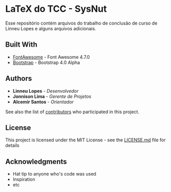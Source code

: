 # LaTeX do TCC - SysNut

Esse repositório contém arquivos do trabalho de conclusão de curso de Linneu Lopes e alguns arquivos adicionais.

## Built With

* [FontAwesome](http://fontawesome.io/) - Font Awesome 4.7.0
* [Bootstrap](http://getbootstrap.com/) - Bootstrap 4.0 Alpha


## Authors

* **Linneu Lopes** - *Desenvolvedor* 
* **Jonnison Lima** - *Gerente de Projetos*
* **Alcemir Santos** - *Orientador*

See also the list of [contributors](https://github.com/your/project/contributors) who participated in this project.

## License

This project is licensed under the MIT License - see the [LICENSE.md](LICENSE.md) file for details
## Acknowledgments

* Hat tip to anyone who's code was used
* Inspiration
* etc

